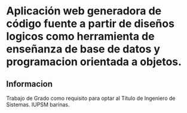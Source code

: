 # Aplicación web generadora de código fuente a partir de diseños logicos como herramienta de enseñanza de base de datos y programacion orientada a objetos.

## Informacion

Trabajo de Grado como requisito para optar al Título de Ingeniero de Sistemas. IUPSM barinas.
